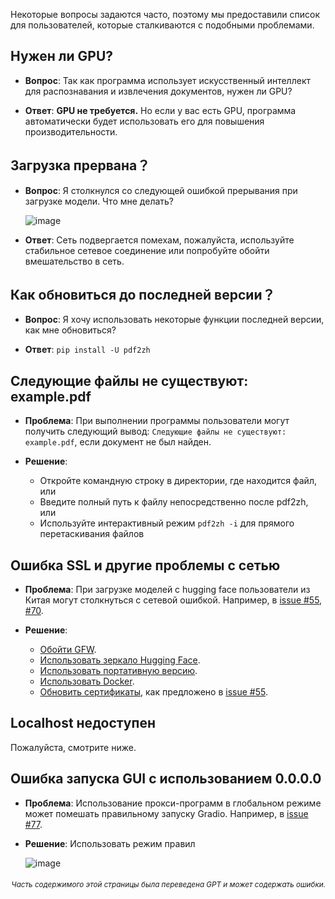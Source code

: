 Некоторые вопросы задаются часто, поэтому мы предоставили список для пользователей, которые сталкиваются с подобными проблемами.

## Нужен ли GPU?
- **Вопрос**:
Так как программа использует искусственный интеллект для распознавания и извлечения документов, нужен ли GPU?

- **Ответ**:
**GPU не требуется.** Но если у вас есть GPU, программа автоматически будет использовать его для повышения производительности.

## Загрузка прервана？
- **Вопрос**:
Я столкнулся со следующей ошибкой прерывания при загрузке модели. Что мне делать?

  ![image](https://github.com/user-attachments/assets/3c4eed44-3d9b-4e2f-a224-a58edca718c2)

- **Ответ**:
Сеть подвергается помехам, пожалуйста, используйте стабильное сетевое соединение или попробуйте обойти вмешательство в сеть.

## Как обновиться до последней версии？
- **Вопрос**:
Я хочу использовать некоторые функции последней версии, как мне обновиться?

- **Ответ**:
`pip install -U pdf2zh`


## Следующие файлы не существуют: example.pdf
- **Проблема**:
При выполнении программы пользователи могут получить следующий вывод: `Следующие файлы не существуют: example.pdf`, если документ не был найден.

- **Решение**:
  - Откройте командную строку в директории, где находится файл, или
  - Введите полный путь к файлу непосредственно после pdf2zh, или
  - Используйте интерактивный режим `pdf2zh -i` для прямого перетаскивания файлов


## Ошибка SSL и другие проблемы с сетью
- **Проблема**:
При загрузке моделей с hugging face пользователи из Китая могут столкнуться с сетевой ошибкой. Например, в [issue #55](https://github.com/PDFMathTranslate/PDFMathTranslate-next/issues/55), [#70](https://github.com/PDFMathTranslate/PDFMathTranslate-next/issues/70).

- **Решение**:
  - [Обойти GFW](https://github.com/clash-verge-rev/clash-verge-rev).
  - [Использовать зеркало Hugging Face](https://hf-mirror.com/).
  - [Использовать портативную версию](https://github.com/PDFMathTranslate/PDFMathTranslate-next?tab=readme-ov-file#method-ii-portable).
  - [Использовать Docker](https://github.com/PDFMathTranslate/PDFMathTranslate-next#docker).
  - [Обновить сертификаты](https://stackoverflow.com/questions/51925384/unable-to-get-local-issuer-certificate-when-using-requests), как предложено в [issue #55](https://github.com/PDFMathTranslate/PDFMathTranslate-next/issues/55).

## Localhost недоступен
Пожалуйста, смотрите ниже.

## Ошибка запуска GUI с использованием 0.0.0.0
- **Проблема**:
Использование прокси-программ в глобальном режиме может помешать правильному запуску Gradio. Например, в [issue #77](https://github.com/PDFMathTranslate/PDFMathTranslate-next/issues/77).

- **Решение**:
Использовать режим правил

  ![image](https://github.com/user-attachments/assets/b1f2b16a-eb6a-4c03-995c-332ef1d82c96)

<div align="right"> 
<h6><small>Часть содержимого этой страницы была переведена GPT и может содержать ошибки.</small></h6>
